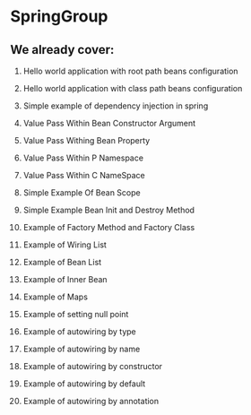 # SpringGroup

## We already cover:

1. Hello world application with root path beans configuration
2. Hello world application with class path beans configuration
3. Simple example of dependency injection in spring
4. Value Pass Within Bean Constructor Argument
5. Value Pass Withing Bean Property
6. Value Pass Within P Namespace
7. Value Pass Within C NameSpace
8. Simple Example Of Bean Scope
9. Simple Example Bean Init and Destroy Method
10. Example of Factory Method and Factory Class
11. Example of Wiring List
12. Example of Bean List

13. Example of Inner Bean
14. Example of Maps
15. Example of setting null point

16. Example of autowiring by type
17. Example of autowiring by name
18. Example of autowiring by constructor
19. Example of autowiring by default
20. Example of autowiring by annotation

